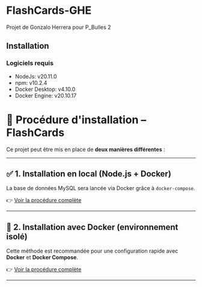 # FlashCards-GHE

Projet de Gonzalo Herrera pour P_Bulles 2

## Installation

### Logiciels requis

- NodeJs: v20.11.0
- npm: v10.2.4
- Docker Desktop: v4.10.0
- Docker Engine: v20.10.17

# 🚀 Procédure d'installation – FlashCards

Ce projet peut être mis en place de **deux manières différentes** :

---

## ✅ 1. Installation en local (Node.js + Docker)

La base de données MySQL sera lancée via Docker grâce à `docker-compose`.

👉 [Voir la procédure complète](./readme/installation-local.md)

---

## 🐳 2. Installation avec Docker (environnement isolé)

Cette méthode est recommandée pour une configuration rapide avec **Docker** et **Docker Compose**.

👉 [Voir la procédure complète](./readme/installation-dockerisation.md)

---
